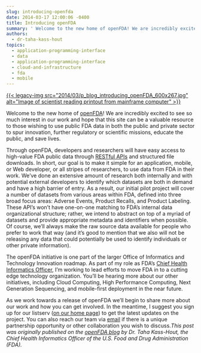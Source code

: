 ```yaml
---
slug: introducing-openfda
date: 2014-03-17 12:00:06 -0400
title: Introducing openFDA
summary: ' Welcome to the new home of openFDA! We are incredibly excited to see so much interest in our work and hope that this site can be a valuable resource to those wishing to use public FDA data in both the public and private'
authors:
  - dr-taha-kass-hout
topics:
  - application-programming-interface
  - data
  - application-programming-interface
  - cloud-and-infrastructure
  - fda
  - mobile
---
```


[{{< legacy-img src="2014/03/p\_blog\_introducing\_openFDA\_600x267.jpg" alt="Image of scientist reading printout from mainframe computer" >}}](https://s3.amazonaws.com/digitalgov/_legacy-img/2014/03/p_blog_introducing_openFDA_600x267.jpg)

Welcome to the new home of [openFDA](http://open.fda.gov/)! We are incredibly excited to see so much interest in our work and hope that this site can be a valuable resource to those wishing to use public FDA data in both the public and private sector to spur innovation, further regulatory or scientific missions, educate the public, and save lives.

Through openFDA, developers and researchers will have easy access to high-value FDA public data through [RESTful APIs](http://apievangelist.com/index.html) and structured file downloads. In short, our goal is to make it simple for an application, mobile, or Web developer, or all stripes of researchers, to use data from FDA in their work. We&#8217;ve done an extensive amount of research both internally and with potential external developers to identify which datasets are both in demand and have a high barrier of entry. As a result, our initial pilot project will cover a number of datasets from various areas within FDA, defined into three broad focus areas: Adverse Events, Product Recalls, and Product Labeling. These API&#8217;s won&#8217;t have one-on-one matching to FDA&#8217;s internal data organizational structure; rather, we intend to abstract on top of a myriad of datasets and provide appropriate metadata and identifiers when possible. Of course, we&#8217;ll always make the raw source data available for people who prefer to work that way (and it&#8217;s good to mention that we also will not be releasing any data that could potentially be used to identify individuals or other private information).

The openFDA initiative is one part of the larger Office of Informatics and Technology Innovation roadmap. As part of my role as FDA&#8217;s [Chief Health Informatics Officer](http://www.fda.gov/AboutFDA/CentersOffices/ucm349836.htm), I&#8217;m working to lead efforts to move FDA in to a cutting edge technology organization. You&#8217;ll be hearing more about our other initiatives, including Cloud Computing, High Performance Computing, Next Generation Sequencing, and mobile-first deployment in the near future.

As we work towards a release of openFDA we&#8217;ll begin to share more about our work and how you can get involved. In the meantime, I suggest you sign up for our listserv ([on our home page](http://open.fda.gov/)) to get the latest updates on the project. You can also reach our team via [email](mailto:open@fda.hhs.gov) if there is a unique partnership opportunity or other collaboration you wish to discuss._This post was originally published on the [openFDA blog](http://open.fda.gov/) by Dr. Taha Kass-Hout, the Chief Health Informatics Officer of the U.S. Food and Drug Administration (FDA)._